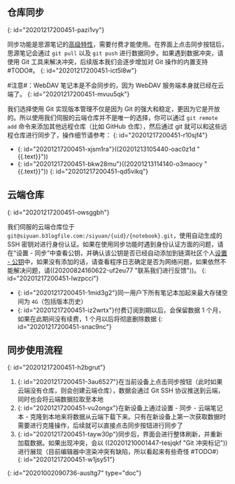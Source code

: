 ## 仓库同步
{: id="20201217200451-pazi1vy"}

同步功能是思源笔记的[高级特性](https://github.com/siyuan-note/siyuan/projects/1)，需要付费才能使用。在界面上点击同步按钮后，思源笔记会通过 `git pull` 以及 `git push` 进行数据同步。如果遇到数据冲突，请使用 Git 工具来解决冲突，后续版本我们会逐步增加对 Git 操作的内置支持 #TODO#。
{: id="20201217200451-ict5l8w"}

#注意#：WebDAV 笔记本是不会同步的，因为 WebDAV 服务端本身就已经在云端了。
{: id="20201217200451-mvuu5qk"}

我们选择使用 Git 实现版本管理不仅是因为 Git 的强大和稳定，更因为它是开放的。所以使用我们伺服的云端仓库并不是唯一的选择，你可以通过 `git remote add` 命令来添加其他远程仓库（比如 GitHub 仓库），然后通过 git 就可以和这些远程仓库进行同步了，操作细节请参考：
{: id="20201217200451-r10sjf4"}

* {: id="20201217200451-xjsm1ra"}((20201213105440-oac0z1d "{{.text}}"))
* {: id="20201217200451-bkw28mu"}((20201213114140-o3maocy "{{.text}}"))
{: id="20201217200451-qd5vikq"}

## 云端仓库
{: id="20201217200451-owsggbh"}

我们伺服的云端仓库位于 `git@siyuan.b3logfile.com:/siyuan/{uid}/{notebook}.git`，使用自动生成的 SSH 密钥对进行身份认证。如果在使用同步功能时遇到身份认证方面的问题，请在“设置 - 同步”中查看公钥，并确认该公钥是否已经自动添加到链滴社区个人[设置 - 公钥](https://ld246.com/settings/key)中，如果没有添加的话，请查看程序日志确定是否为网络问题，如果依然不能解决问题，请((20200824160622-uf2eu77 "联系我们进行反馈"))。
{: id="20201217200451-lwzpcci"}

* {: id="20201217200451-1mid3g2"}同一用户下所有笔记本加起来最大存储空间为 `4G`（包括版本历史）
* {: id="20201217200451-iz2wrtx"}付费订阅到期以后，会保留数据 1 个月，如果在此期间没有续费，1 个月以后将彻底删除数据
{: id="20201217200451-snac9nc"}

## 同步使用流程
{: id="20201217200451-h2bgrut"}

1. {: id="20201217200451-3au6527"}在当前设备上点击同步按钮（此时如果云端没有仓库，则会创建云端仓库），数据会通过 Git SSH 协议推送到云端，同时也会将云端数据拉取至本地
2. {: id="20201217200451-vu2ongx"}在新设备上通过设置 - 同步 - 云端笔记本 - 克隆到本地来将数据从云端下载下来。只有在新设备上第一次获取数据时需要进行克隆操作，后续就可以直接点击同步按钮进行同步了
3. {: id="20201217200451-tayw30p"}同步后，界面会进行整体刷新，并重新加载数据。如果出现冲突，会以 ((20201210001447-tesjqkf "Git 冲突标记"))进行展现（目前编辑器中渲染冲突有缺陷，所以看起来有些奇怪 #TODO#）
{: id="20201217200451-w1jsy51"}


{: id="20201002090736-ausltg7" type="doc"}
